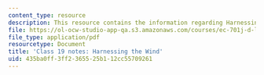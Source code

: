```yaml
---
content_type: resource
description: This resource contains the information regarding Harnessing the Wind.
file: https://ol-ocw-studio-app-qa.s3.amazonaws.com/courses/ec-701j-d-lab-i-development-fall-2009/435ba0ff3ff2365525b112cc55709261_MITEC_701JF09_lec19_notes.pdf
file_type: application/pdf
resourcetype: Document
title: 'Class 19 notes: Harnessing the Wind'
uid: 435ba0ff-3ff2-3655-25b1-12cc55709261
---
```

